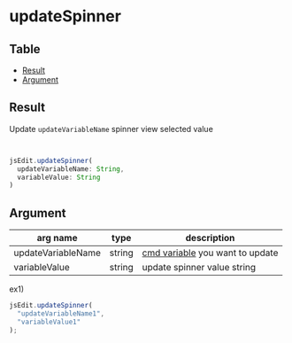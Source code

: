 # updateSpinner

Table
-----------------

* [Result](#overview)
* [Argument](#argument)


## Result

Update `updateVariableName` spinner view selected value

```js.js


jsEdit.updateSpinner(
  updateVariableName: String,
  variableValue: String
)

```

## Argument

| arg name | type | description |
| -------- | -------- | -------- |
| updateVariableName | string | [cmd variable](https://github.com/puutaro/CommandClick/blob/master/DEVELOPER.md#cmd-variables) you want to update |
| variableValue | string | update spinner value string |


ex1)

```js.js
jsEdit.updateSpinner(
  "updateVariableName1",
  "variableValue1"
);

```
